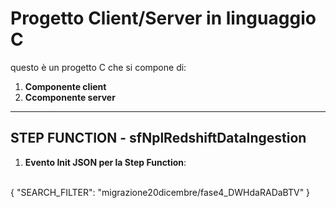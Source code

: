 # Progetto Client/Server in linguaggio C
questo è un progetto C che si compone di: 
1) <strong>Componente client </strong>
2) <strong>Ccomponente server </strong>
---------------------------------------------
STEP FUNCTION - sfNplRedshiftDataIngestion
---------------------------------------------
1) <strong>Evento Init JSON per la Step Function</strong>: 
</br>
	{
    "SEARCH_FILTER": "migrazione20dicembre/fase4_DWHdaRADaBTV"
  }
